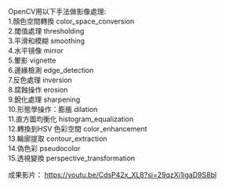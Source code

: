 OpenCV用以下手法做影像處理:  
1.顏色空間轉換 color_space_conversion  
2.閾值處理 thresholding  
3.平滑和模糊 smoothing  
4.水平镜像 mirror  
5.暈影 vignette  
6.邊緣檢測 edge_detection  
7.反色處理 inversion  
8.腐蝕操作 erosion  
9.銳化處理 sharpening  
10.形態學操作：膨脹 dilation  
11.直方圖均衡化 histogram_equalization  
12.轉換到HSV 色彩空間 color_enhancement  
13.輪廓提取 contour_extraction  
14.偽色彩 pseudocolor  
15.透視變換 perspective_transformation  

成果影片：
https://youtu.be/CdsP42x_XL8?si=29qzXj1igaD9S8bl
